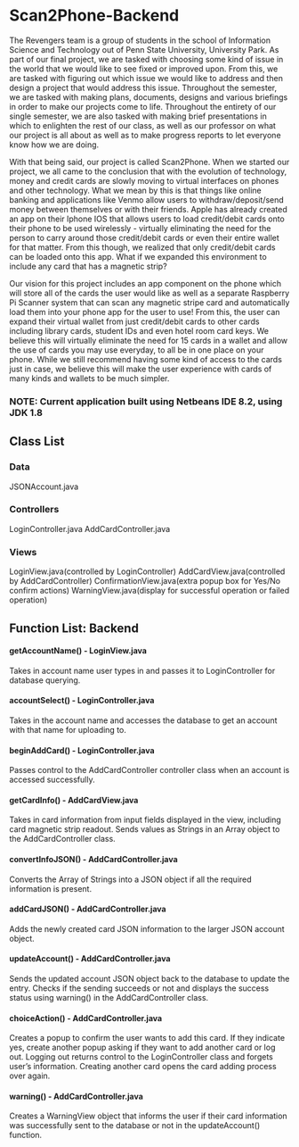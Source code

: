 # Scan2Phone-Backend

  The Revengers team is a group of students in the school of Information Science and Technology out of Penn State University, University Park. As part of our final project, we are tasked with choosing some kind of issue in the world that we would like to see fixed or improved upon. From this, we are tasked with figuring out which issue we would like to address and then design a project that would address this issue. Throughout the semester, we are tasked with making plans, documents, designs and various briefings in order to make our projects come to life. Throughout the entirety of our single semester, we are also tasked with making brief presentations in which to enlighten the rest of our class, as well as our professor on what our project is all about as well as to make progress reports to let everyone know how we are doing.

  With that being said, our project is called Scan2Phone. When we started our project, we all came to the conclusion that with the evolution of technology, money and credit cards are slowly moving to virtual interfaces on phones and other technology. What we mean by this is that things like online banking and applications like Venmo allow users to withdraw/deposit/send money between themselves or with their friends. Apple has already created an app on their Iphone IOS that allows users to load credit/debit cards onto their phone to be used wirelessly - virtually eliminating the need for the person to carry around those credit/debit cards or even their entire wallet for that matter. From this though, we realized that only credit/debit cards can be loaded onto this app. What if we expanded this environment to include any card that has a magnetic strip?

  Our vision for this project includes an app component on the phone which will store all of the cards the user would like as well as a separate Raspberry Pi Scanner system that can scan any magnetic stripe card and automatically load them into your phone app for the user to use! From this, the user can expand their virtual wallet from just credit/debit cards to other cards including library cards, student IDs and even hotel room card keys. We believe this will virtually eliminate the need for 15 cards in a wallet and allow the use of cards you may use everyday, to all be in one place on your phone. While we still recommend having some kind of access to the cards just in case, we believe this will make the user experience with cards of many kinds and wallets to be much simpler.

### NOTE: Current application built using Netbeans IDE 8.2, using JDK 1.8


## Class List
### Data
JSONAccount.java
### Controllers
LoginController.java
AddCardController.java
### Views
LoginView.java(controlled by LoginController)
AddCardView.java(controlled by AddCardController)
ConfirmationView.java(extra popup box for Yes/No confirm actions)
WarningView.java(display for successful operation or failed operation)

## Function List: Backend

#### getAccountName() - LoginView.java
Takes in account name user types in and passes it to LoginController for database querying.
#### accountSelect() - LoginController.java
Takes in the account name and accesses the database to get an account with that name for uploading to.
#### beginAddCard() - LoginController.java
Passes control to the AddCardController controller class when an account is accessed successfully.  
#### getCardInfo() - AddCardView.java
Takes in card information from input fields displayed in the view, including card magnetic strip readout.  Sends values as Strings in an Array object to the AddCardController class.
#### convertInfoJSON() - AddCardController.java
Converts the Array of Strings into a JSON object if all the required information is present.
#### addCardJSON() - AddCardController.java
Adds the newly created card JSON information to the larger JSON account object.
#### updateAccount() - AddCardController.java
Sends the updated account JSON object back to the database to update the entry.  Checks if the sending succeeds or not and displays the success status using warning() in the AddCardController class.
#### choiceAction() - AddCardController.java
Creates a popup to confirm the user wants to add this card.  If they indicate yes, create another popup asking if they want to add another card or log out. Logging out  returns control to the LoginController class and forgets user’s information.  Creating another card opens the card adding process over again.
#### warning() - AddCardController.java
Creates a WarningView object that informs the user if their card information was successfully sent to the database or not in the updateAccount() function. 
